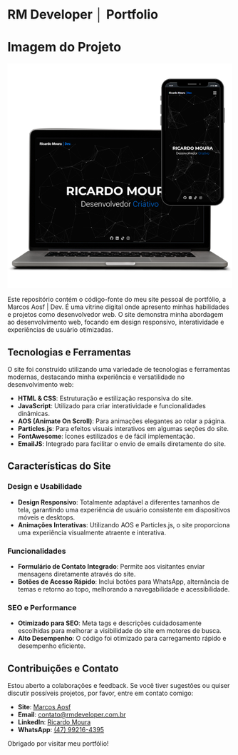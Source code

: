 # RM Developer │ Portfolio

# Imagem do Projeto
![imagem do projeto](./assets/image/rm-dev-portfolio2.0.png "Link Bio RM Dev 2.0")

Este repositório contém o código-fonte do meu site pessoal de portfólio, a Marcos Aosf | Dev. É uma vitrine digital onde apresento minhas habilidades e projetos como desenvolvedor web. O site demonstra minha abordagem ao desenvolvimento web, focando em design responsivo, interatividade e experiências de usuário otimizadas.

## Tecnologias e Ferramentas

O site foi construído utilizando uma variedade de tecnologias e ferramentas modernas, destacando minha experiência e versatilidade no desenvolvimento web:

- **HTML & CSS**: Estruturação e estilização responsiva do site.
- **JavaScript**: Utilizado para criar interatividade e funcionalidades dinâmicas.
- **AOS (Animate On Scroll)**: Para animações elegantes ao rolar a página.
- **Particles.js**: Para efeitos visuais interativos em algumas seções do site.
- **FontAwesome**: Ícones estilizados e de fácil implementação.
- **EmailJS**: Integrado para facilitar o envio de emails diretamente do site.

## Características do Site

### Design e Usabilidade

- **Design Responsivo**: Totalmente adaptável a diferentes tamanhos de tela, garantindo uma experiência de usuário consistente em dispositivos móveis e desktops.
- **Animações Interativas**: Utilizando AOS e Particles.js, o site proporciona uma experiência visualmente atraente e interativa.

### Funcionalidades

- **Formulário de Contato Integrado**: Permite aos visitantes enviar mensagens diretamente através do site.
- **Botões de Acesso Rápido**: Inclui botões para WhatsApp, alternância de temas e retorno ao topo, melhorando a navegabilidade e acessibilidade.

### SEO e Performance

- **Otimizado para SEO**: Meta tags e descrições cuidadosamente escolhidas para melhorar a visibilidade do site em motores de busca.
- **Alto Desempenho**: O código foi otimizado para carregamento rápido e desempenho eficiente.

## Contribuições e Contato

Estou aberto a colaborações e feedback. Se você tiver sugestões ou quiser discutir possíveis projetos, por favor, entre em contato comigo:

- **Site**: [Marcos Aosf](https://aosfdev.netlify.app/)
- **Email**: [contato@rmdeveloper.com.br](mailto:contato@rmdeveloper.com.br)
- **LinkedIn**: [Ricardo Moura](https://www.linkedin.com/in/ricardomouradev/)
- **WhatsApp**: [(47) 99216-4395](https://wa.me/5547992164395)

Obrigado por visitar meu portfólio!
